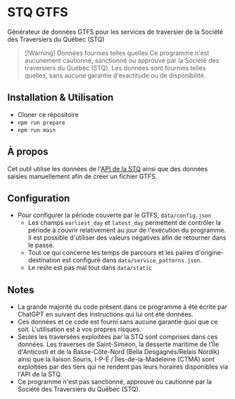 # STQ GTFS

Générateur de données GTFS pour les services de traversier de la Société des Traversiers du Québec (STQ)

>[!Warning] Données fournies telles quelles
> Ce programme n'est aucunement cautionné, sanctionné ou approuvé par la Société des traversiers du Québec (STQ). Les données sont fournies telles quelles, sans aucune garantie d'exactitude ou de disponibilité. 

## Installation & Utilisation

- Cloner ce répositoire
- `npm run prepare`
- `npm run main`

## À propos

Cet outil utilise les données de l'[API de la STQ](https://donnees.traversiers.com) ainsi que des données saisies manuellement afin de créer un fichier GTFS.

## Configuration

- Pour configurer la période couverte par le GTFS, `data/config.json`
  - Les champs `earliest_day` et `latest_day` permettent de contrôler la période à couvrir relativement au jour de l'exécution du programme. Il est possible d'utiliser des valeurs négatives afin de retourner dans le passé.
  - Tout ce qui concerne les temps de parcours et les paires d'origine-destination est configuré dans `data/service_patterns.json`.
  - Le reste est pas mal tout dans `data/static`

## Notes

- La grande majorité du code présent dans ce programme à été écrite par ChatGPT en suivant des instructions qui lui ont été données.
- Ces données et ce code est fourni sans aucune garantie quoi que ce soit. L'utilisation est à vos propres risques.
- Seules les traversées exploitées par la STQ sont comprises dans ces données. Les traverses de Saint-Siméon, la desserte maritime de l'Île d'Anticosti et de la Basse-Côte-Nord (Bella Desgagnés/Relais Nordik) ainsi que la liaison Souris, I-P-É / Îles-de-la-Madeleine (CTMA) sont exploitées par des tiers qui ne rendent pas leurs horaires disponibles via l'API de la STQ.
- Ce programme n'est pas sanctionné, approuvé ou cautionné par la Société des Traversiers du Québec (STQ).
